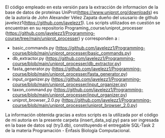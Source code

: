 El código empleado en esta versión para la extracción de informacion de la base de datos de proteinas UniProt(https://www.uniprot.org/downloads) es de la autoria de John Alexander Vélez Zapata dueño del ususario de github javelezz1(https://github.com/javelezz1). Los scripts utilizados en cuestión se encuentran en su repositorio Programing_course/uniprot_processer (https://github.com/javelezz1/Programming-course/tree/main/uniprot_processer) y corresponden a :

- basic_commands.py (https://github.com/javelezz1/Programming-course/blob/main/uniprot_processer/basic_commands.py)
- db_extractor.py (https://github.com/javelezz1/Programming-course/blob/main/uniprot_processer/db_extractor.py)
- fasta_generator.py (https://github.com/javelezz1/Programming-course/blob/main/uniprot_processer/fasta_generator.py)
- input_organizer.py (https://github.com/javelezz1/Programming-course/blob/main/uniprot_processer/input_organizer.py)
- taxon_command.py (https://github.com/javelezz1/Programming-course/blob/main/uniprot_processer/input_organizer.py)
- uniprot_browser_2.0.py (https://github.com/javelezz1/Programming-course/blob/main/uniprot_processer/uniprot_browser_2.0.py)

La información obtenida gracias a estos scripts es la utilizada por el código de mi autoria en la presente carpeta (insert_data_sql.py) para ser ingresada en la base de datos sql (try3.db), constituyendo el entregable SQL-Task 2 de la materia Programación - Énfasis Biología Computacional.
